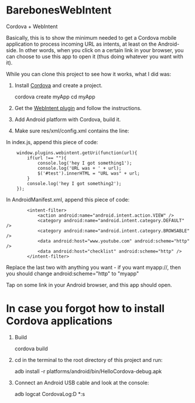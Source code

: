 BarebonesWebIntent
==================

Cordova + WebIntent

Basically, this is to show the minimum needed to get a Cordova mobile application to process incoming URL as intents, at least on the Android-side.
In other words, when you click on a certain link in your browser, you can choose to use this app to open it (thus doing whatever you want with it).

While you can clone this project to see how it works, what I did was:

1) Install [Cordova](https://cordova.apache.org/) and create a project.

    cordova create myApp
    cd myApp

2) Get the [WebIntent plugin](https://github.com/Initsogar/cordova-webintent) and follow the instructions.

3) Add Android platform with Cordova, build it.

4) Make sure res/xml/config.xml contains the line:
> <plugin name="WebIntent" value="com.borismus.webintent.WebIntent" />

In index.js, append this piece of code:

        window.plugins.webintent.getUri(function(url){
            if(url !== ""){
                console.log('hey I got something1');
                console.log('URL was + ' + url);
                $('#test').innerHTML = "URL was" + url;
            }
            console.log('hey I got something2');
        });

In AndroidManifest.xml, append this piece of code:

            <intent-filter>
                <action android:name="android.intent.action.VIEW" />
                <category android:name="android.intent.category.DEFAULT" />
                <category android:name="android.intent.category.BROWSABLE" />
                <data android:host="www.youtube.com" android:scheme="http" />
                <data android:host="checklist" android:scheme="http" />
            </intent-filter>
  
Replace the last two with anything you want - if you want myapp://, then you should change android:scheme="http" to "myapp"

Tap on some link in your Android browser, and this app should open.

In case you forgot how to install Cordova applications
==================

1) Build

    cordova build
2) cd in the terminal to the root directory of this project and run:
    
    adb install -r platforms/android/bin/HelloCordova-debug.apk
    
3) Connect an Android USB cable and look at the console:

    adb logcat CordovaLog:D *:s
